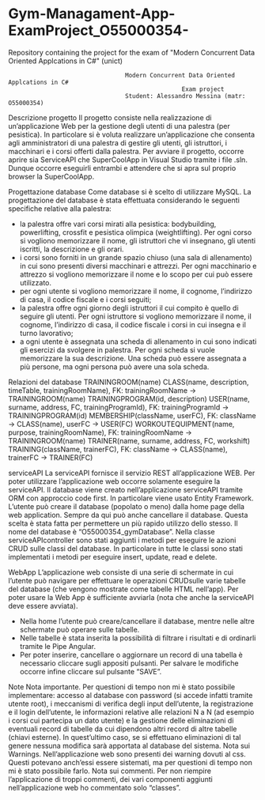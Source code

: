 # Gym-Managament-App-ExamProject_O55000354-
Repository containing the project for the exam of "Modern Concurrent Data Oriented Applcations in C#" (unict)


                                     Modern Concurrent Data Oriented Applcations in C#
                                                     Exam project
                                     Student: Alessandro Messina (matr: O55000354)

Descrizione progetto
Il progetto consiste nella realizzazione di un’applicazione Web per la gestione degli utenti di una palestra (per
pesistica). In particolare si è voluta realizzare un’applicazione che consenta agli amministratori di una palestra di
gestire gli utenti, gli istruttori, i macchinari e i corsi offerti dalla palestra.
Per avviare il progetto, occorre aprire sia ServiceAPI che SuperCoolApp in Visual Studio tramite i file .sln. Dunque
occorre eseguirli entrambi e attendere che si apra sul proprio browser la SuperCoolApp.

Progettazione database
Come database si è scelto di utilizzare MySQL. La progettazione del database è stata effettuata considerando le seguenti specifiche relative alla palestra:
- la palestra offre vari corsi mirati alla pesistica: bodybuilding, powerlifting, crossfit e pesistica olimpica (weightlifting). Per  ogni corso si vogliono memorizzare il nome, gli istruttori che vi insegnano, gli utenti iscritti, la descrizione e gli orari.
- i corsi sono forniti in un grande spazio chiuso (una sala di allenamento) in cui sono presenti diversi macchinari e attrezzi. Per   ogni macchinario e attrezzo si vogliono memorizzare il nome e lo scopo per cui può essere utilizzato.
- per ogni utente si vogliono memorizzare il nome, il cognome, l’indirizzo di casa, il codice fiscale e i corsi seguiti;
- la palestra offre ogni giorno degli istruttori il cui compito è quello di seguire gli utenti. Per ogni istruttore si vogliono memorizzare il nome, il cognome, l’indirizzo di casa, il codice fiscale i corsi in cui insegna e il turno lavorativo;
- a ogni utente è assegnata una scheda di allenamento in cui sono indicati gli esercizi da svolgere in palestra. Per ogni scheda si 
  vuole memorizzare la sua descrizione. Una scheda può essere assegnata a più persone, ma ogni persona può avere una sola scheda.

Relazioni del database
TRAININGROOM(name)
CLASS(name, description, timeTable, trainingRoomName), FK: trainingRoomName -> TRAININGROOM(name)
TRAININGPROGRAM(id, description)
USER(name, surname, address, FC, trainingProgramId), FK: trainingProgramId -> TRAININGPROGRAM(id)
MEMBERSHIP(className, userFC), FK: className -> CLASS(name), userFC -> USER(FC)
WORKOUTEQUIPMENT(name, purpose, trainingRoomName), FK: trainingRoomName -> TRAININGROOM(name)
TRAINER(name, surname, address, FC, workshift)
TRAINING(className, trainerFC), FK: className -> CLASS(name), trainerFC -> TRAINER(FC)

serviceAPI
La serviceAPI fornisce il servizio REST all’applicazione WEB. Per poter utilizzare l’applicazione web occorre solamente eseguire la serviceAPI.
  Il database viene creato nell’applicazione serviceAPI tramite ORM con approccio code first. In particolare viene usato Entity Framework. L’utente può creare il database (popolato o meno) dalla home page della web application. Sempre da qui può anche cancellare il database. Questa scelta è stata fatta per permettere un più rapido utilizzo dello stesso. Il nome del database è “O55000354_gymDatabase”.
   Nella classe serviceAPIcontroller sono stati aggiunti i metodi per eseguire le azioni CRUD sulle classi del database. In particolare in tutte le classi sono stati implementati i metodi per eseguire insert, update, read e delete.

WebApp
L’applicazione web consiste di una serie di schermate in cui l’utente può navigare per effettuare le operazioni CRUDsulle varie tabelle del database (che vengono mostrate come tabelle HTML nell’app). Per poter usare la Web App è sufficiente avviarla (nota che anche la serviceAPI deve essere avviata).
- Nella home l’utente può creare/cancellare il database, mentre nelle altre schermate può operare sulle tabelle.
- Nelle tabelle è stata inserita la possibilità di filtrare i risultati e di ordinarli tramite le Pipe Angular.
- Per poter inserire, cancellare o aggiornare un record di una tabella è necessario cliccare sugli appositi pulsanti. Per salvare le modifiche occorre infine cliccare sul pulsante “SAVE”.

Note
Nota importante. Per questioni di tempo non mi è stato possibile implementare: accesso al database con password (si accede infatti tramite utente root), i meccanismi di verifica degli input dell’utente, la registrazione e il login dell’utente, le informazioni relative alle relazioni N a N (ad esempio i corsi cui partecipa un dato utente) e la gestione delle eliminazioni di eventuali record di tabelle da cui dipendono altri record di altre tabelle (chiavi esterne). In quest’ultimo caso, se si effettuano eliminazioni di tal genere nessuna modifica sarà apportata al database del sistema.
Nota sui Warnings. Nell’applicazione web sono presenti dei warning dovuti al css. Questi potevano anch’essi essere sistemati, ma per questioni di tempo non mi è stato possibile farlo.
Nota sui commenti. Per non riempire l’applicazione di troppi commenti, dei vari componenti aggiunti nell’applicazione web ho commentato solo “classes”.
